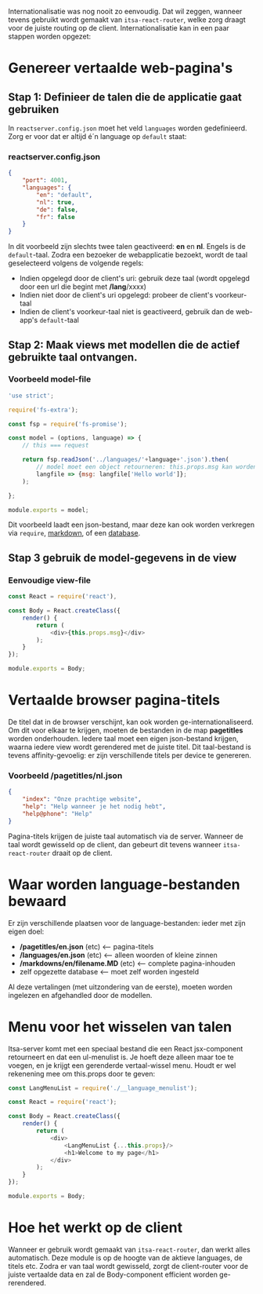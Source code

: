 Internationalisatie was nog nooit zo eenvoudig. Dat wil zeggen, wanneer tevens gebruikt wordt gemaakt van `itsa-react-router`, welke zorg draagt voor de juiste routing op de client. Internationalisatie kan in een paar stappen worden opgezet:

# Genereer vertaalde web-pagina's

## Stap 1: Definieer de talen die de applicatie gaat gebruiken

In `reactserver.config.json` moet het veld `languages` worden gedefinieerd. Zorg er voor dat er altijd é´n language op `default` staat:

### reactserver.config.json
```json
{
    "port": 4001,
    "languages": {
        "en": "default",
        "nl": true,
        "de": false,
        "fr": false
    }
}
```

In dit voorbeeld zijn slechts twee talen geactiveerd: **en** en **nl**. Engels is de `default`-taal. Zodra een bezoeker de webapplicatie bezoekt, wordt de taal geselecteerd volgens de volgende regels:

* Indien opgelegd door de client's uri: gebruik deze taal (wordt opgelegd door een url die begint met **/lang**/xxxx)
* Indien niet door de client's uri opgelegd: probeer de client's voorkeur-taal
* Indien de client's voorkeur-taal niet is geactiveerd, gebruik dan de web-app's `default`-taal

## Stap 2: Maak views met modellen die de actief gebruikte taal ontvangen.


### Voorbeeld model-file

```js
'use strict';

require('fs-extra');

const fsp = require('fs-promise');

const model = (options, language) => {
    // this === request

    return fsp.readJson('../languages/'+language+'.json').then(
        // model moet een object retourneren: this.props.msg kan worden gebruikt in de view
        langfile => {msg: langfile['Hello world']};
    );

};

module.exports = model;
```
Dit voorbeeld laadt een json-bestand, maar deze kan ook worden verkregen via `require`, [markdown](/markdown), of een [database](databases).

## Stap 3 gebruik de model-gegevens in de view

### Eenvoudige view-file
```js
const React = require('react'),

const Body = React.createClass({
    render() {
        return (
            <div>{this.props.msg}</div>
        );
    }
});

module.exports = Body;
```

# Vertaalde browser pagina-titels
De titel dat in de browser verschijnt, kan ook worden ge-internationaliseerd. Om dit voor elkaar te krijgen, moeten de bestanden in de map **pagetitles** worden onderhouden. Iedere taal moet een eigen json-bestand krijgen, waarna iedere view wordt gerendered met de juiste titel. Dit taal-bestand is tevens affinity-gevoelig: er zijn verschillende titels per device te genereren.

### Voorbeeld /pagetitles/nl.json
```json
{
    "index": "Onze prachtige website",
    "help": "Help wanneer je het nodig hebt",
    "help@phone": "Help"
}
```

Pagina-titels krijgen de juiste taal automatisch via de server. Wanneer de taal wordt gewisseld op de client, dan gebeurt dit tevens wanneer `itsa-react-router` draait op de client.

# Waar worden language-bestanden bewaard

Er zijn verschillende plaatsen voor de language-bestanden: ieder met zijn eigen doel:
* **/pagetitles/en.json** (etc) <-- pagina-titels
* **/languages/en.json** (etc) <-- alleen woorden of kleine zinnen
* **/markdowns/en/filename.MD** (etc) <-- complete pagina-inhouden
* zelf opgezette database <-- moet zelf worden ingesteld

Al deze vertalingen (met uitzondering van de eerste), moeten worden ingelezen en afgehandled door de modellen.

# Menu voor het wisselen van talen

Itsa-server komt met een speciaal bestand die een React jsx-component retourneert en dat een ul-menulist is. Je hoeft deze alleen maar toe te voegen, en je krijgt een gerenderde vertaal-wissel menu. Houdt er wel rekenening mee om this.props door te geven:

```js
const LangMenuList = require('./__language_menulist');

const React = require('react');

const Body = React.createClass({
    render() {
        return (
            <div>
                <LangMenuList {...this.props}/>
                <h1>Welcome to my page</h1>
            </div>
        );
    }
});

module.exports = Body;

```

# Hoe het werkt op de client

Wanneer er gebruik wordt gemaakt van `itsa-react-router`, dan werkt alles automatisch. Deze module is op de hoogte van de aktieve languages, de titels etc. Zodra er van taal wordt gewisseld, zorgt de client-router voor de juiste vertaalde data en zal de Body-component efficient worden ge-rerendered.